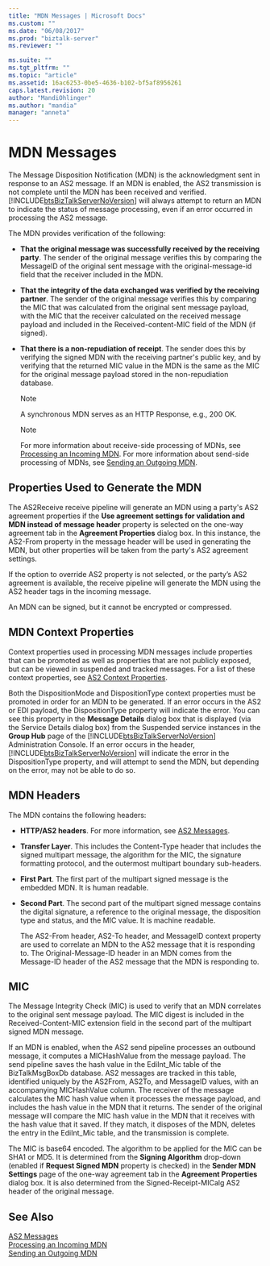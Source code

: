 ```yaml
---
title: "MDN Messages | Microsoft Docs"
ms.custom: ""
ms.date: "06/08/2017"
ms.prod: "biztalk-server"
ms.reviewer: ""

ms.suite: ""
ms.tgt_pltfrm: ""
ms.topic: "article"
ms.assetid: 16ac6253-0be5-4636-b102-bf5af8956261
caps.latest.revision: 20
author: "MandiOhlinger"
ms.author: "mandia"
manager: "anneta"
---
```

# MDN Messages
The Message Disposition Notification (MDN) is the acknowledgment sent in response to an AS2 message. If an MDN is enabled, the AS2 transmission is not complete until the MDN has been received and verified. [!INCLUDE[btsBizTalkServerNoVersion](../includes/btsbiztalkservernoversion-md.md)] will always attempt to return an MDN to indicate the status of message processing, even if an error occurred in processing the AS2 message.  
  
 The MDN provides verification of the following:  
  
-   **That the original message was successfully received by the receiving party**. The sender of the original message verifies this by comparing the MessageID of the original sent message with the original-message-id field that the receiver included in the MDN.  
  
-   **That the integrity of the data exchanged was verified by the receiving partner**. The sender of the original message verifies this by comparing the MIC that was calculated from the original sent message payload, with the MIC that the receiver calculated on the received message payload and included in the Received-content-MIC field of the MDN (if signed).  
  
-   **That there is a non-repudiation of receipt**. The sender does this by verifying the signed MDN with the receiving partner's public key, and by verifying that the returned MIC value in the MDN is the same as the MIC for the original message payload stored in the non-repudiation database.  
  
    > [!NOTE]
    >  A synchronous MDN serves as an HTTP Response, e.g., 200 OK.  
  
    > [!NOTE]
    >  For more information about receive-side processing of MDNs, see [Processing an Incoming MDN](../core/processing-an-incoming-mdn.md). For more information about send-side processing of MDNs, see [Sending an Outgoing MDN](../core/sending-an-outgoing-mdn.md).  
  
## Properties Used to Generate the MDN  
 The AS2Receive receive pipeline will generate an MDN using a party's AS2 agreement properties if the **Use agreement settings for validation and MDN instead of message header** property is selected on the one-way agreement tab in the **Agreement Properties** dialog box. In this instance, the AS2-From property in the message header will be used in generating the MDN, but other properties will be taken from the party's AS2 agreement settings.  
  
 If the option to override AS2 property is not selected, or the party’s AS2 agreement is available, the receive pipeline will generate the MDN using the AS2 header tags in the incoming message.  
  
 An MDN can be signed, but it cannot be encrypted or compressed.  
  
## MDN Context Properties  
 Context properties used in processing MDN messages include properties that can be promoted as well as properties that are not publicly exposed, but can be viewed in suspended and tracked messages. For a list of these context properties, see [AS2 Context Properties](../core/as2-context-properties.md).  
  
 Both the DispositionMode and DispositionType context properties must be promoted in order for an MDN to be generated. If an error occurs in the AS2 or EDI payload, the DispositionType property will indicate the error. You can see this property in the **Message Details** dialog box that is displayed (via the Service Details dialog box) from the Suspended service instances in the **Group Hub** page of the [!INCLUDE[btsBizTalkServerNoVersion](../includes/btsbiztalkservernoversion-md.md)] Administration Console. If an error occurs in the header, [!INCLUDE[btsBizTalkServerNoVersion](../includes/btsbiztalkservernoversion-md.md)] will indicate the error in the DispositionType property, and will attempt to send the MDN, but depending on the error, may not be able to do so.  
  
## MDN Headers  
 The MDN contains the following headers:  
  
- **HTTP/AS2 headers**. For more information, see [AS2 Messages](../core/as2-messages.md).  
  
- **Transfer Layer**. This includes the Content-Type header that includes the signed multipart message, the algorithm for the MIC, the signature formatting protocol, and the outermost multipart boundary sub-headers.  
  
- **First Part**. The first part of the multipart signed message is the embedded MDN. It is human readable.  
  
- **Second Part**. The second part of the multipart signed message contains the digital signature, a reference to the original message, the disposition type and status, and the MIC value. It is machine readable.  
  
  The AS2-From header, AS2-To header, and MessageID context property are used to correlate an MDN to the AS2 message that it is responding to. The Original-Message-ID header in an MDN comes from the Message-ID header of the AS2 message that the MDN is responding to.  
  
## MIC  
 The Message Integrity Check (MIC) is used to verify that an MDN correlates to the original sent message payload. The MIC digest is included in the Received-Content-MIC extension field in the second part of the multipart signed MDN message.  
  
 If an MDN is enabled, when the AS2 send pipeline processes an outbound message, it computes a MICHashValue from the message payload. The send pipeline saves the hash value in the EdiInt_Mic table of the BizTalkMsgBoxDb database. AS2 messages are tracked in this table, identified uniquely by the AS2From, AS2To, and MessageID values, with an accompanying MICHashValue column. The receiver of the message calculates the MIC hash value when it processes the message payload, and includes the hash value in the MDN that it returns. The sender of the original message will compare the MIC hash value in the MDN that it receives with the hash value that it saved. If they match, it disposes of the MDN, deletes the entry in the EdiInt_Mic table, and the transmission is complete.  
  
 The MIC is base64 encoded. The algorithm to be applied for the MIC can be SHA1 or MD5. It is determined from the **Signing Algorithm** drop-down (enabled if **Request Signed MDN** property is checked) in the **Sender MDN Settings** page of the one-way agreement tab in the **Agreement Properties** dialog box. It is also determined from the Signed-Receipt-MICalg AS2 header of the original message.  
  
## See Also  
 [AS2 Messages](../core/as2-messages.md)   
 [Processing an Incoming MDN](../core/processing-an-incoming-mdn.md)   
 [Sending an Outgoing MDN](../core/sending-an-outgoing-mdn.md)